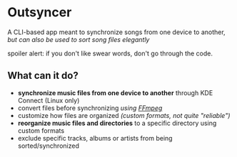 # Outsyncer
A CLI-based app meant to synchronize songs from one device to another, *but can also be used to sort song files elegantly*

spoiler alert: if you don't like swear words, don't go through the code.
<!-- fucking told you. -->

## What can it do?
- **synchronize music files from one device to another** through KDE Connect (Linux only)
- convert files before synchronizing *using [FFmpeg](https://ffmpeg.org/)*
- customize how files are organized *(custom formats, not quite "reliable")*
- **reorganize music files and directories** to a specific directory using custom formats
- exclude specific tracks, albums or artists from being sorted/synchronized